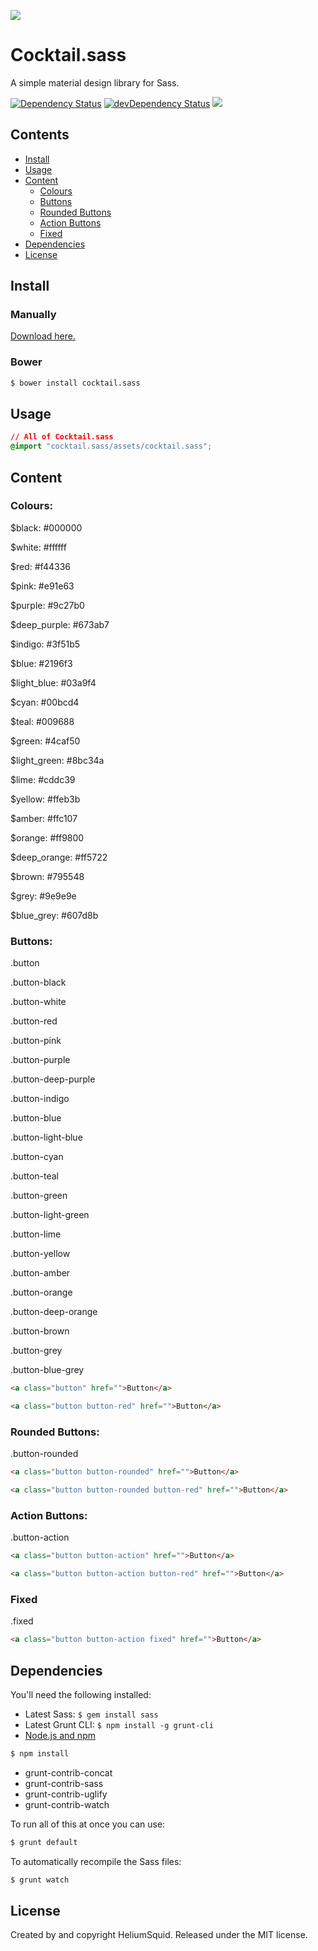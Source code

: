 ![](http://i.imgur.com/bBylLMW.png)
# Cocktail.sass
A simple material design library for Sass.

[![Dependency Status](https://david-dm.org/HeliumSquid/cocktail.sass.svg)](https://david-dm.org/HeliumSquid/cocktail.sass)
[![devDependency Status](https://david-dm.org/HeliumSquid/cocktail.sass/dev-status.svg)](https://david-dm.org/HeliumSquid/cocktail.sass#info=devDependencies)
![](https://img.shields.io/badge/colours-21-orange.svg)

## Contents

- [Install](#install)
- [Usage](#usage)
- [Content](#content)
  - [Colours](#colours)
  - [Buttons](#buttons)
  - [Rounded Buttons](#rounded-buttons)
  - [Action Buttons](#action-buttons)
  - [Fixed](#fixed)
- [Dependencies](#dependencies)
- [License](#license)

## Install

### Manually

[Download here.](https://github.com/HeliumSquid/cocktail.sass/archive/master.zip)

### Bower

```bash
$ bower install cocktail.sass

```

## Usage

```css
// All of Cocktail.sass
@import "cocktail.sass/assets/cocktail.sass";
```

## Content

### Colours:

$black: #000000

$white: #ffffff

$red: #f44336

$pink: #e91e63

$purple: #9c27b0

$deep_purple: #673ab7

$indigo: #3f51b5

$blue: #2196f3

$light_blue: #03a9f4

$cyan: #00bcd4

$teal: #009688

$green: #4caf50

$light_green: #8bc34a

$lime: #cddc39

$yellow: #ffeb3b

$amber: #ffc107

$orange: #ff9800

$deep_orange: #ff5722

$brown: #795548

$grey: #9e9e9e

$blue_grey: #607d8b

### Buttons:

.button

.button-black

.button-white

.button-red

.button-pink

.button-purple

.button-deep-purple

.button-indigo

.button-blue

.button-light-blue

.button-cyan

.button-teal

.button-green

.button-light-green

.button-lime

.button-yellow

.button-amber

.button-orange

.button-deep-orange

.button-brown

.button-grey

.button-blue-grey

```html
<a class="button" href="">Button</a>

<a class="button button-red" href="">Button</a>
```

### Rounded Buttons:

.button-rounded

```html
<a class="button button-rounded" href="">Button</a>

<a class="button button-rounded button-red" href="">Button</a>
```

### Action Buttons:

.button-action

```html
<a class="button button-action" href="">Button</a>

<a class="button button-action button-red" href="">Button</a>
```

### Fixed

.fixed

```html
<a class="button button-action fixed" href="">Button</a>
```

## Dependencies

You'll need the following installed:

- Latest Sass: `$ gem install sass`
- Latest Grunt CLI: `$ npm install -g grunt-cli`
- [Node.js and npm](http://nodejs.org/download/)

```bash
$ npm install
```

- grunt-contrib-concat
- grunt-contrib-sass
- grunt-contrib-uglify
- grunt-contrib-watch

To run all of this at once you can use:

```bash
$ grunt default
```

To automatically recompile the Sass files:

```bash
$ grunt watch
```

## License

Created by and copyright HeliumSquid. Released under the MIT license.
